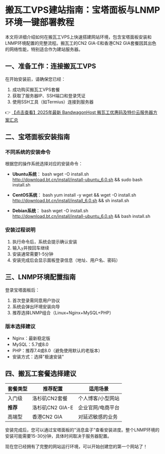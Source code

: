 # 搬瓦工VPS建站指南：宝塔面板与LNMP环境一键部署教程

本文将详细介绍如何在搬瓦工VPS上快速搭建网站环境，包含宝塔面板安装和LNMP环境配置的完整流程。搬瓦工的CN2 GIA-E和香港CN2 GIA套餐因其出色的网络性能，特别适合作为建站服务器。

## 一、准备工作：连接搬瓦工VPS

在开始安装前，请确保您已经：
1. 成功购买搬瓦工VPS套餐
2. 获取了服务器IP、SSH端口和登录凭证
3. 使用SSH工具（如Termius）连接到服务器

👉 [【点击查看】2025年最新 BandwagonHost 搬瓦工优惠码及特价云服务器方案汇总](https://bit.ly/banwagon)

## 二、宝塔面板安装指南

### 不同系统的安装命令

根据您的操作系统选择对应的安装命令：

- **Ubuntu系统**：
bash
wget -O install.sh http://download.bt.cn/install/install-ubuntu_6.0.sh && sudo bash install.sh

- **CentOS系统**：
bash
yum install -y wget && wget -O install.sh http://download.bt.cn/install/install_6.0.sh && sh install.sh

- **Debian系统**：
bash
wget -O install.sh http://download.bt.cn/install/install-ubuntu_6.0.sh && bash install.sh

### 安装过程说明
1. 执行命令后，系统会提示确认安装
2. 输入`y`并按回车继续
3. 安装通常需要1-5分钟
4. 安装完成后会显示面板登录信息（地址、用户名、密码）

## 三、LNMP环境配置指南

登录宝塔面板后：

1. 首次登录需同意用户协议
2. 系统会弹出环境安装向导
3. 推荐选择LNMP组合（Linux+Nginx+MySQL+PHP）

### 版本选择建议
- Nginx：最新稳定版
- MySQL：5.7或8.0
- PHP：推荐7.4或8.0（避免使用默认的老版本）
- 安装方式：选择"极速安装"

## 四、搬瓦工套餐选择建议

| 套餐类型 | 推荐配置 | 适用场景 |
|---------|---------|---------|
| 入门级 | 洛杉矶CN2套餐 | 个人博客/小型网站 |
| **推荐** | 洛杉矶CN2 GIA-E | 企业官网/电商平台 |
| 高端型 | 香港CN2 GIA | 对延迟敏感的业务 |

安装完成后，您可以通过宝塔面板的"消息盒子"查看安装进度。整个LNMP环境的安装可能需要15-30分钟，具体时间取决于服务器配置。

现在您已经拥有了完整的网站运行环境，可以开始创建您的第一个网站了！